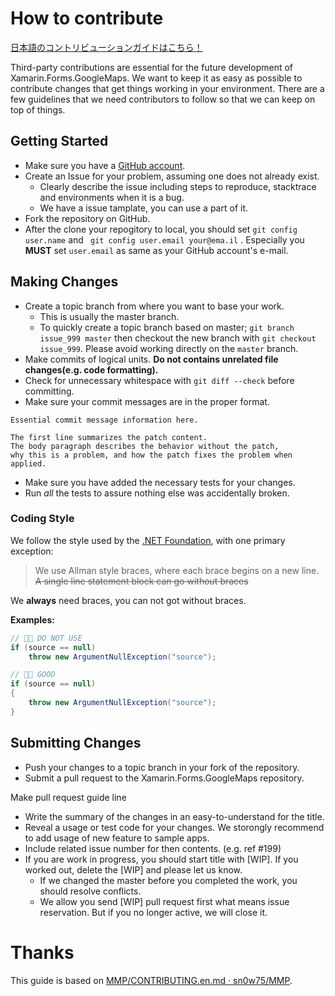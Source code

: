 # How to contribute

[日本語のコントリビューションガイドはこちら！](CONTRIBUTING-ja.md)

Third-party contributions are essential for the future development of Xamarin.Forms.GoogleMaps.
We want to keep it as easy as possible to contribute changes that get things working
in your environment. There are a few guidelines that we need contributors to follow
so that we can keep on top of things.

## Getting Started

* Make sure you have a [GitHub account](https://github.com/signup/free).
* Create an Issue for your problem, assuming one does not already exist.
  * Clearly describe the issue including steps to reproduce, stacktrace and environments when it is a bug.
  * We have a issue tamplate, you can use a part of it.
* Fork the repository on GitHub.
* After the clone your repogitory to local, you should set ``git config user.name`` and `` git config user.email your@ema.il`` . Especially you **MUST** set ``user.email`` as same as your GitHub account's e-mail.

## Making Changes

* Create a topic branch from where you want to base your work.
  * This is usually the master branch.
  * To quickly create a topic branch based on master; `git branch
    issue_999 master` then checkout the new branch with `git
    checkout issue_999`. Please avoid working directly on the
    `master` branch.
* Make commits of logical units. **Do not contains unrelated file changes(e.g. code formatting).**
* Check for unnecessary whitespace with `git diff --check` before committing.
* Make sure your commit messages are in the proper format.

````
Essential commit message information here.

The first line summarizes the patch content.
The body paragraph describes the behavior without the patch,
why this is a problem, and how the patch fixes the problem when applied.
````

* Make sure you have added the necessary tests for your changes.
* Run _all_ the tests to assure nothing else was accidentally broken.

### Coding Style

We follow the style used by the [.NET Foundation](https://github.com/dotnet/corefx/blob/master/Documentation/coding-guidelines/coding-style.md), with one primary exception:

> We use Allman style braces, where each brace begins on a new line. ~~A single line statement block can go without braces~~

We **always** need braces, you can not got without braces.

**Examples:**

```csharp
// 👎🏽 DO NOT USE
if (source == null) 
    throw new ArgumentNullException("source");

// 👍🏽 GOOD
if (source == null)
{
    throw new ArgumentNullException("source");
}
```

## Submitting Changes

* Push your changes to a topic branch in your fork of the repository.
* Submit a pull request to the Xamarin.Forms.GoogleMaps repository.

Make pull request guide line

* Write the summary of the changes in an easy-to-understand for the title.
* Reveal a usage or test code for your changes. We storongly recommend to add usage of new feature to sample apps.
* Include related issue number for then contents. (e.g. ref #199)
* If you are work in progress, you should start title with [WIP]. If you worked out, delete the [WIP] and please let us know.
  * If we changed the master before you completed the work, you should resolve conflicts.
  * We allow you send [WIP] pull request first what means issue reservation. But if you no longer active, we will close it.

# Thanks

This guide is based on [MMP/CONTRIBUTING.en.md · sn0w75/MMP](https://github.com/sn0w75/MMP/blob/master/CONTRIBUTING.en.md).